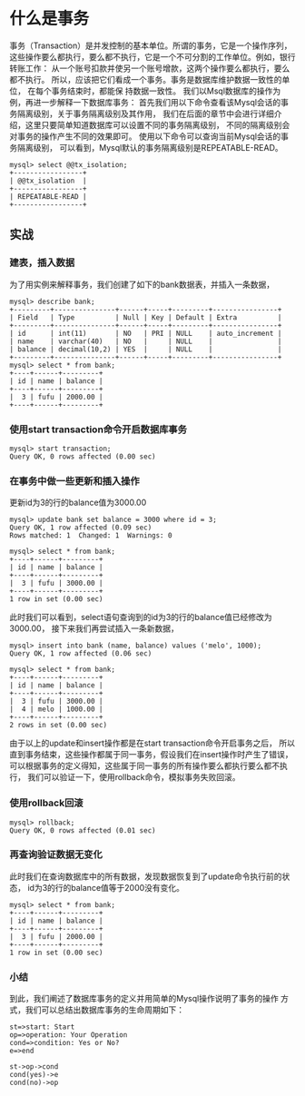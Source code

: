 <script type="text/javascript" src="../../js/flowchart.js"></script>
# 什么是事务
事务（Transaction）是并发控制的基本单位。所谓的事务，它是一个操作序列，
这些操作要么都执行，要么都不执行，它是一个不可分割的工作单位。例如，银行转账工作：
从一个账号扣款并使另一个账号增款，这两个操作要么都执行，要么都不执行。
所以，应该把它们看成一个事务。事务是数据库维护数据一致性的单位，
在每个事务结束时，都能保 持数据一致性。
我们以Msql数据库的操作为例，再进一步解释一下数据库事务：
首先我们用以下命令查看该Mysql会话的事务隔离级别，关于事务隔离级别及其作用，
我们在后面的章节中会进行详细介绍，这里只要简单知道数据库可以设置不同的事务隔离级别，
不同的隔离级别会对事务的操作产生不同的效果即可。
使用以下命令可以查询当前Mysql会话的事务隔离级别，
可以看到，Mysql默认的事务隔离级别是REPEATABLE-READ。
```
mysql> select @@tx_isolation;
+-----------------+
| @@tx_isolation  |
+-----------------+
| REPEATABLE-READ |
+-----------------+
```

## 实战

### 建表，插入数据
为了用实例来解释事务，我们创建了如下的bank数据表，并插入一条数据，
```
mysql> describe bank;
+---------+---------------+------+-----+---------+----------------+
| Field   | Type          | Null | Key | Default | Extra          |
+---------+---------------+------+-----+---------+----------------+
| id      | int(11)       | NO   | PRI | NULL    | auto_increment |
| name    | varchar(40)   | NO   |     | NULL    |                |
| balance | decimal(10,2) | YES  |     | NULL    |                |
+---------+---------------+------+-----+---------+----------------+
mysql> select * from bank;
+----+------+---------+
| id | name | balance |
+----+------+---------+
|  3 | fufu | 2000.00 |
+----+------+---------+
```
### 使用start transaction命令开启数据库事务
```
mysql> start transaction;
Query OK, 0 rows affected (0.00 sec)
```

### 在事务中做一些更新和插入操作
更新id为3的行的balance值为3000.00
```
mysql> update bank set balance = 3000 where id = 3;
Query OK, 1 row affected (0.09 sec)
Rows matched: 1  Changed: 1  Warnings: 0

mysql> select * from bank;
+----+------+---------+
| id | name | balance |
+----+------+---------+
|  3 | fufu | 3000.00 |
+----+------+---------+
1 row in set (0.00 sec)
```

此时我们可以看到，select语句查询到的id为3的行的balance值已经修改为3000.00，
接下来我们再尝试插入一条新数据，
```
mysql> insert into bank (name, balance) values ('melo', 1000);
Query OK, 1 row affected (0.06 sec)

mysql> select * from bank;
+----+------+---------+
| id | name | balance |
+----+------+---------+
|  3 | fufu | 3000.00 |
|  4 | melo | 1000.00 |
+----+------+---------+
2 rows in set (0.00 sec)
```
由于以上的update和insert操作都是在start transaction命令开启事务之后，
所以直到事务结束，这些操作都属于同一事务，假设我们在insert操作时产生了错误，
可以根据事务的定义得知，这些属于同一事务的所有操作要么都执行要么都不执行，
我们可以验证一下，使用rollback命令，模拟事务失败回滚。
### 使用rollback回滚
```
mysql> rollback;
Query OK, 0 rows affected (0.01 sec)
```
### 再查询验证数据无变化
此时我们在查询数据库中的所有数据，发现数据恢复到了update命令执行前的状态，
id为3的行的balance值等于2000没有变化。
```
mysql> select * from bank;
+----+------+---------+
| id | name | balance |
+----+------+---------+
|  3 | fufu | 2000.00 |
+----+------+---------+
1 row in set (0.00 sec)
```

### 小结
到此，我们阐述了数据库事务的定义并用简单的Mysql操作说明了事务的操作
方式，我们可以总结出数据库事务的生命周期如下：

```flow
st=>start: Start
op=>operation: Your Operation
cond=>condition: Yes or No?
e=>end

st->op->cond
cond(yes)->e
cond(no)->op
```

